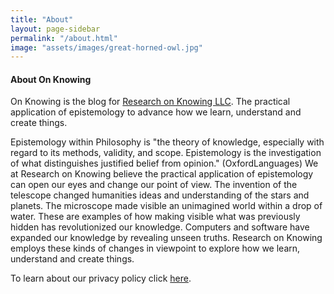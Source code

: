 ```yaml
---
title: "About"
layout: page-sidebar
permalink: "/about.html"
image: "assets/images/great-horned-owl.jpg"
---
```


#### About On Knowing

On Knowing is the blog for [Research on Knowing LLC](https://www.researchonknowing.com/). 
The practical application of epistemology to advance how we learn, understand and create things.

Epistemology within Philosophy is "the theory of knowledge, especially with regard to its methods, validity, and scope. 
Epistemology is the investigation of what distinguishes justified belief from opinion." (OxfordLanguages) 
We at Research on Knowing believe the practical application of epistemology can open our eyes and change our point of view. 
The invention of the telescope changed humanities ideas and understanding of the stars and planets. 
The microscope made visible an unimagined world within a drop of water. These are examples of how making visible what was previously 
hidden has revolutionized our knowledge. Computers and software have expanded our knowledge by revealing unseen truths. 
Research on Knowing employs these kinds of changes in viewpoint to explore how we learn, understand and create things.

To learn about our privacy policy click [here](/privacy-policy.html).